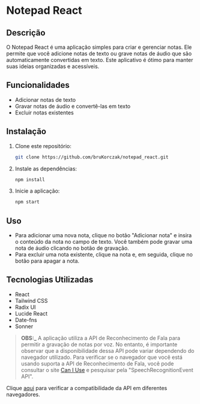 # Notepad React

## Descrição
O Notepad React é uma aplicação simples para criar e gerenciar notas. Ele permite que você adicione notas de texto ou grave notas de áudio que são automaticamente convertidas em texto. Este aplicativo é ótimo para manter suas ideias organizadas e acessíveis.

## Funcionalidades
- Adicionar notas de texto
- Gravar notas de áudio e convertê-las em texto
- Excluir notas existentes

## Instalação
1. Clone este repositório:
   ```bash
   git clone https://github.com/bruKorczak/notepad_react.git
   ```
2. Instale as dependências:
   ```bash
   npm install
   ```
3. Inicie a aplicação:
   ```bash
   npm start
   ```
## Uso
- Para adicionar uma nova nota, clique no botão "Adicionar nota" e insira o conteúdo da nota no campo de texto. Você também pode gravar uma nota de áudio clicando no botão de gravação.
- Para excluir uma nota existente, clique na nota e, em seguida, clique no botão para apagar a nota.

## Tecnologias Utilizadas
- React
- Tailwind CSS
- Radix UI
- Lucide React
- Date-fns
- Sonner

> **OBS:_** A aplicação utiliza a API de Reconhecimento de Fala para permitir a gravação de notas por voz. No entanto, é importante observar que a disponibilidade dessa API pode variar dependendo do navegador utilizado. Para verificar se o navegador que você está usando suporta a API de Reconhecimento de Fala, você pode consultar o site [Can I Use](https://caniuse.com/) e pesquisar pela "SpeechRecognitionEvent API".

Clique [aqui](https://caniuse.com/?search=SpeechRecognitionEvent%20API) para verificar a compatibilidade da API em diferentes navegadores.
